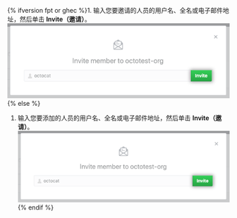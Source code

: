 {% ifversion fpt or ghec %}1. 输入您要邀请的人员的用户名、全名或电子邮件地址，然后单击 **Invite（邀请）**。
  ![邀请成员表](/assets/images/help/organizations/org-invite-modal.png){% else %}
1. 输入您要添加的人员的用户名、全名或电子邮件地址，然后单击 **Invite（邀请）**。 ![Invite member form](/assets/images/help/organizations/org-invite-modal.png){% endif %}
